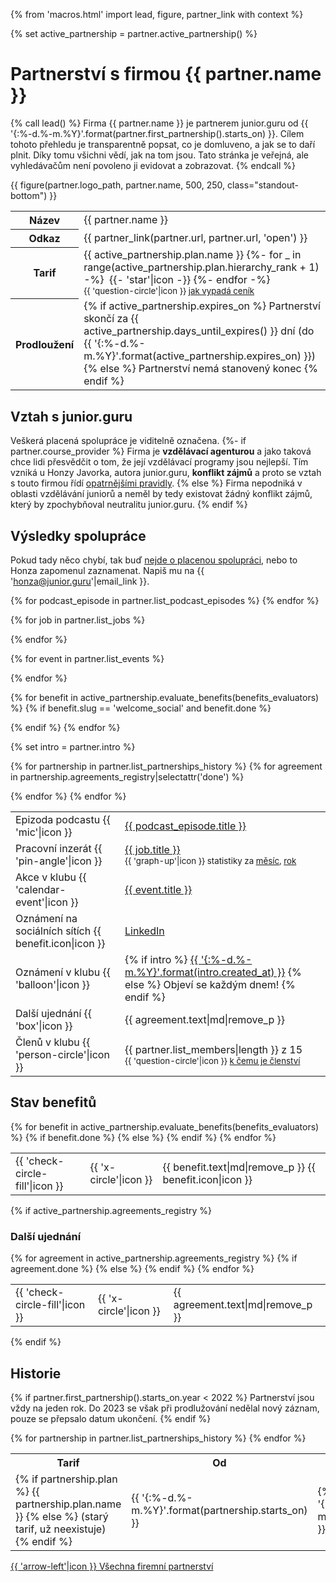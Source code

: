 {% from 'macros.html' import lead, figure, partner_link with context %}

{% set active_partnership = partner.active_partnership() %}


# Partnerství s firmou {{ partner.name }}

{% call lead() %}
  Firma {{ partner.name }} je partnerem junior.guru od {{ '{:%-d.%-m.%Y}'.format(partner.first_partnership().starts_on) }}.
  Cílem tohoto přehledu je transparentně popsat, co je domluveno, a jak se to daří plnit.
  Díky tomu všichni vědí, jak na tom jsou. Tato stránka je veřejná, ale vyhledávačům není povoleno ji evidovat a zobrazovat.
{% endcall %}

{{ figure(partner.logo_path, partner.name, 500, 250, class="standout-bottom") }}

<div class="table-responsive"><table class="table">
  <tr>
    <th>Název</th>
    <td>{{ partner.name }}</td>
  </tr>
  <tr>
    <th>Odkaz</th>
    <td>{{ partner_link(partner.url, partner.url, 'open') }}</td>
  </tr>
  <tr>
    <th>Tarif</th>
    <td>
      {{ active_partnership.plan.name }}
      {%- for _ in range(active_partnership.plan.hierarchy_rank + 1) -%}
        &nbsp;{{- 'star'|icon -}}
      {%- endfor -%}<br>
      <small>{{ 'question-circle'|icon }} <a href="{{ pages|docs_url('pricing.md')|url }}">jak vypadá ceník</a></small>
    </td>
  </tr>
  <tr>
    <th>Prodloužení</th>
    <td>
      {% if active_partnership.expires_on %}
        Partnerství skončí za {{ active_partnership.days_until_expires() }} dní
        (do {{ '{:%-d.%-m.%Y}'.format(active_partnership.expires_on) }})
      {% else %}
        Partnerství nemá stanovený konec
      {% endif %}
    </td>
  </tr>
</table></div>


## Vztah s junior.guru

Veškerá placená spolupráce je viditelně označena.
{%- if partner.course_provider %}
Firma je **vzdělávací agenturou** a jako taková chce lidi přesvědčit o tom, že její vzdělávací programy jsou nejlepší.
Tím vzniká u Honzy Javorka, autora junior.guru, **konflikt zájmů** a proto se vztah s touto firmou řídí [opatrnějšími pravidly](../faq.md#vzdelavaci-agentury).
{% else %}
Firma nepodniká v oblasti vzdělávání juniorů a neměl by tedy existovat žádný konflikt zájmů, který by zpochybňoval neutralitu junior.guru.
{% endif %}

## Výsledky spolupráce

Pokud tady něco chybí, tak buď [nejde o placenou spolupráci](../faq.md#neoznacena-spoluprace), nebo to Honza zapomenul zaznamenat. Napiš mu na {{ 'honza@junior.guru'|email_link }}.

<div class="table-responsive"><table class="table">
  {% for podcast_episode in partner.list_podcast_episodes %}
  <tr>
    <td>Epizoda podcastu {{ 'mic'|icon }}</td>
    <td><a href="{{ podcast_episode.url }}">{{ podcast_episode.title }}</a></td>
  </tr>
  {% endfor %}

  {% for job in partner.list_jobs %}
  <tr>
    <td>Pracovní inzerát {{ 'pin-angle'|icon }}</td>
    <td>
      <a href="{{ job.url }}">{{ job.title }}</a><br>
      <small>
        {{ 'graph-up'|icon }} statistiky za
        <a href="{{ job.submitted_job.analytics_url(30) }}" target="_blank" rel="noopener">měsíc</a>,
        <a href="{{ job.submitted_job.analytics_url(365) }}" target="_blank" rel="noopener">rok</a>
      </small>
    </td>
  </tr>
  {% endfor %}

  {% for event in partner.list_events %}
  <tr>
    <td>Akce v klubu {{ 'calendar-event'|icon }}</td>
    <td><a href="{{ event.url }}">{{ event.title }}</a></td>
  </tr>
  {% endfor %}

  {% for benefit in active_partnership.evaluate_benefits(benefits_evaluators) %}
  {% if benefit.slug == 'welcome_social' and benefit.done %}
  <tr>
    <td>Oznámení na sociálních sítích {{ benefit.icon|icon }}</td>
    <td>
      <a href="{{ benefit.done }}">LinkedIn</a>
    </td>
  </tr>
  {% endif %}
  {% endfor %}

  {% set intro = partner.intro %}
  <tr>
    <td>Oznámení v klubu {{ 'balloon'|icon }}</td>
    <td>
      {% if intro %}
        <a href="{{ intro.url }}">{{ '{:%-d.%-m.%Y}'.format(intro.created_at) }}</a>
      {% else %}
        Objeví se každým dnem!
      {% endif %}
    </td>
  </tr>

  {% for partnership in partner.list_partnerships_history %}
    {% for agreement in partnership.agreements_registry|selectattr('done') %}
    <tr>
      <td>Další ujednání {{ 'box'|icon }}</td>
      <td>
        {{ agreement.text|md|remove_p }}
      </td>
    </tr>
    {% endfor %}
  {% endfor %}

  <tr>
    <td>Členů v klubu {{ 'person-circle'|icon }}</td>
    <td>
      {{ partner.list_members|length }} z 15<br>
      <small>{{ 'question-circle'|icon }} <a href="{{ pages|docs_url('faq.md')|url }}#firmy-klub">k čemu je členství</a></small>
    </td>
  </tr>
</table></div>

## Stav benefitů

<div class="table-responsive"><table class="table">
{% for benefit in active_partnership.evaluate_benefits(benefits_evaluators) %}
<tr>
  {% if benefit.done %}
    <td class="text-success">{{ 'check-circle-fill'|icon }}</td>
  {% else %}
    <td class="text-danger">{{ 'x-circle'|icon }}</td>
  {% endif %}
  <td>
    {{ benefit.text|md|remove_p }}
    {{ benefit.icon|icon }}
  </td>
</tr>
{% endfor %}
</table></div>

{% if active_partnership.agreements_registry %}
### Další ujednání

<div class="table-responsive"><table class="table">
{% for agreement in active_partnership.agreements_registry %}
<tr>
  {% if agreement.done %}
    <td class="text-success">{{ 'check-circle-fill'|icon }}</td>
  {% else %}
    <td class="text-danger">{{ 'x-circle'|icon }}</td>
  {% endif %}
  <td>
    {{ agreement.text|md|remove_p }}
  </td>
</tr>
{% endfor %}
</table></div>
{% endif %}

## Historie

{% if partner.first_partnership().starts_on.year < 2022 %}
Partnerství jsou vždy na jeden rok. Do 2023 se však při prodlužování nedělal nový záznam, pouze se přepsalo datum ukončení.
{% endif %}

<div class="table-responsive"><table class="table">
  <tr>
    <th>Tarif</th>
    <th>Od</th>
    <th>Do</th>
  </tr>
{% for partnership in partner.list_partnerships_history %}
  <tr>
    <td>
      {% if partnership.plan %}
        {{ partnership.plan.name }}
      {% else %}
        (starý tarif, už neexistuje)
      {% endif %}
    </td>
    <td>{{ '{:%-d.%-m.%Y}'.format(partnership.starts_on) }}</td>
    <td>
      {% if partnership.expires_on %}
        {{ '{:%-d.%-m.%Y}'.format(partnership.expires_on) }}
      {% else %}
        ?
      {% endif %}
    </td>
  </tr>
{% endfor %}
</table></div>

<div class="pagination">
  <div class="pagination-control">
    <a href="{{ pages|docs_url('open.md')|url }}#firemni-partnerstvi" class="pagination-button">
      {{ 'arrow-left'|icon }}
      Všechna firemní partnerství
    </a>
  </div>
</div>
